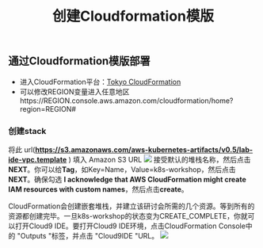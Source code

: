 ﻿---
title: "创建Cloudformation模版"
chapter: false
weight: 22
---

## 通过Cloudformation模版部署
* 进入CloudFormation平台：[Tokyo CloudFormation](https://ap-northeast-1.console.aws.amazon.com/cloudformation/home?region=ap-northeast-1#/)
* 可以修改REGION变量进入任意地区https://REGION.console.aws.amazon.com/cloudformation/home?region=REGION#

### 创建stack
将此 url(**https://s3.amazonaws.com/aws-kubernetes-artifacts/v0.5/lab-ide-vpc.template**
) 填入 Amazon S3 URL 
![](/images/ACKToEKS/stack.png)
接受默认的堆栈名称，然后点击 **NEXT**。你可以给**Tag**，如Key=Name，Value=k8s-workshop，然后点击**NEXT**。确保勾选 **I acknowledge that AWS CloudFormation might create IAM resources with custom names**，然后点击**create**。

CloudFormation会创建嵌套堆栈，并建立该研讨会所需的几个资源。等到所有的资源都创建完毕。一旦k8s-workshop的状态变为CREATE_COMPLETE，你就可以打开Cloud9 IDE。要打开Cloud9 IDE环境，点击CloudFormation Console中的 "Outputs "标签，并点击 "Cloud9IDE "URL。
![](/images/ACKToEKS/output.png)

